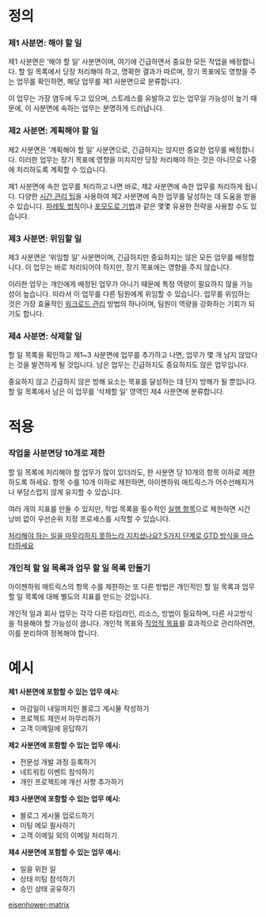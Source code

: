 # 정의

### 제1 사분면: 해야 할 일

제1 사분면은 ‘해야 할 일’ 사분면이며, 여기에 긴급하면서 중요한 모든 작업을 배정합니다. 할 일 목록에서 당장 처리해야 하고, 명확한 결과가 따르며, 장기 목표에도 영향을 주는 업무를 확인하면, 해당 업무를 제1 사분면으로 분류합니다.

이 업무는 가장 염두에 두고 있으며, 스트레스를 유발하고 있는 업무일 가능성이 높기 때문에, 이 사분면에 속하는 업무는 분명하게 드러납니다.

### 제2 사분면: 계획해야 할 일

제2 사분면은 ‘계획해야 할 일’ 사분면으로, 긴급하지는 않지만 중요한 업무를 배정합니다. 이러한 업무는 장기 목표에 영향을 미치지만 당장 처리해야 하는 것은 아니므로 나중에 처리하도록 계획할 수 있습니다.

제1 사분면에 속한 업무를 처리하고 나면 바로, 제2 사분면에 속한 업무를 처리하게 됩니다. 다양한 [시간 관리 팁](https://asana.com/ko/resources/time-management-tips)을 사용하여 제2 사분면에 속한 업무를 달성하는 데 도움을 받을 수 있습니다. [파레토 법칙](https://asana.com/ko/resources/pareto-principle-80-20-rule)이나 [포모도로 기법](https://asana.com/ko/resources/pomodoro-technique)과 같은 몇몇 유용한 전략을 사용할 수도 있습니다.

### 제3 사분면: 위임할 일

제3 사분면은 ‘위임할 일’ 사분면이며, 긴급하지만 중요하지는 않은 모든 업무를 배정합니다. 이 업무는 바로 처리되어야 하지만, 장기 목표에는 영향을 주지 않습니다.

이러한 업무는 개인에게 배정된 업무가 아니기 때문에 특정 역량이 필요하지 않을 가능성이 높습니다. 따라서 이 업무를 다른 팀원에게 위임할 수 있습니다. 업무를 위임하는 것은 가장 효율적인 [워크로드 관리](https://asana.com/ko/resources/heavy-workload-stress) 방법의 하나이며, 팀원이 역량을 강화하는 기회가 되기도 합니다.

### 제4 사분면: 삭제할 일

할 일 목록을 확인하고 제1~3 사분면에 업무를 추가하고 나면, 업무가 몇 개 남지 않았다는 것을 발견하게 될 것입니다. 남은 업무는 긴급하지도 중요하지도 않은 업무입니다.

중요하지 않고 긴급하지 않은 방해 요소는 목표를 달성하는 데 단지 방해가 될 뿐입니다. 할 일 목록에서 남은 이 업무를 ‘삭제할 일’ 영역인 제4 사분면에 분류합니다.

# 적용

### 작업을 사분면당 10개로 제한
할 일 목록에 처리해야 할 업무가 많이 있더라도, 한 사분면 당 10개의 항목 이하로 제한하도록 하세요. 항목 수를 10개 이하로 제한하면, 아이젠하워 매트릭스가 어수선해지거나 부담스럽지 않게 유지할 수 있습니다.

여러 개의 지표를 만들 수 있지만, 작업 목록을 필수적인 [실행 항목](https://asana.com/ko/resources/action-items)으로 제한하면 시간 낭비 없이 우선순위 지정 프로세스를 시작할 수 있습니다.

[처리해야 하는 일을 마무리하지 못하느라 지치셨나요? 5가지 단계로 GTD 방식을 마스터하세요](https://asana.com/ko/resources/getting-things-done-gtd)

### 개인적 할 일 목록과 업무 할 일 목록 만들기
아이젠하워 매트릭스의 항목 수를 제한하는 또 다른 방법은 개인적인 할 일 목록과 업무 할 일 목록에 대해 별도의 지표를 만드는 것입니다.

개인적 일과 회사 업무는 각각 다른 타임라인, 리소스, 방법이 필요하며, 다른 사고방식을 적용해야 할 가능성이 큽니다. 개인적 목표와 [직업적 목표](https://asana.com/ko/resources/professional-goals)를 효과적으로 관리하려면, 이를 분리하여 정복해야 합니다.


# 예시

**제1 사분면에 포함할 수 있는 업무 예시:**
-   마감일이 내일까지인 블로그 게시물 작성하기
-   프로젝트 제안서 마무리하기
-   고객 이메일에 응답하기

**제2 사분면에 포함할 수 있는 업무 예시:**
-   전문성 개발 과정 등록하기
-   네트워킹 이벤트 참석하기
-   개인 프로젝트에 개선 사항 추가하기

**제3 사분면에 포함할 수 있는 업무 예시:**
-   블로그 게시물 업로드하기
-   미팅 메모 필사하기
-   고객 이메일 외의 이메일 처리하기

**제4 사분면에 포함할 수 있는 업무 예시:**
-   일을 위한 일
-   상태 미팅 참석하기
-   승인 상태 공유하기

[eisenhower-matrix](https://asana.com/ko/resources/eisenhower-matrix)